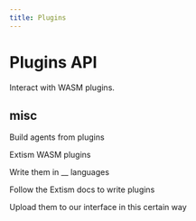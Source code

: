 ```yaml
---
title: Plugins
---
```


# Plugins API

Interact with WASM plugins.

## misc

Build agents from plugins

Extism WASM plugins

Write them in __ languages

Follow the Extism docs to write plugins

Upload them to our interface in this certain way
